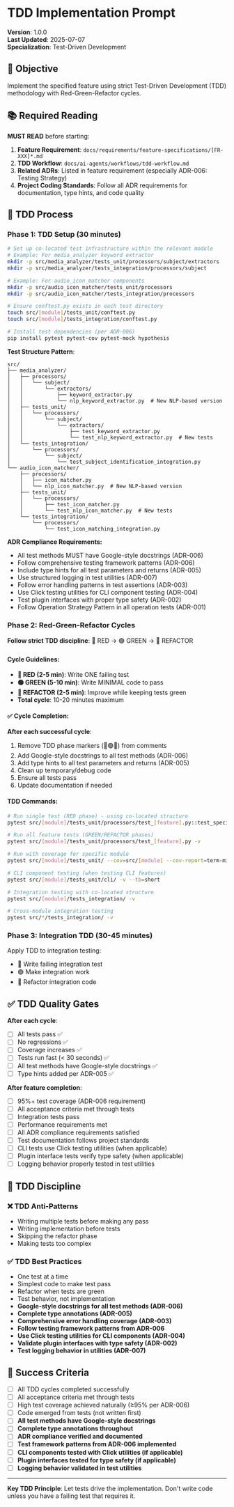 # TDD Implementation Prompt

**Version**: 1.0.0  
**Last Updated**: 2025-07-07  
**Specialization**: Test-Driven Development

## 🎯 Objective

Implement the specified feature using strict Test-Driven Development (TDD) methodology with Red-Green-Refactor cycles.

## 📚 Required Reading

**MUST READ** before starting:
1. **Feature Requirement**: `docs/requirements/feature-specifications/[FR-XXX]*.md`
2. **TDD Workflow**: `docs/ai-agents/workflows/tdd-workflow.md`
3. **Related ADRs**: Listed in feature requirement (especially ADR-006: Testing Strategy)
4. **Project Coding Standards**: Follow all ADR requirements for documentation, type hints, and code quality

## 🔄 TDD Process

### Phase 1: TDD Setup (30 minutes)
```bash
# Set up co-located test infrastructure within the relevant module
# Example: For media_analyzer keyword extractor
mkdir -p src/media_analyzer/tests_unit/processors/subject/extractors
mkdir -p src/media_analyzer/tests_integration/processors/subject

# Example: For audio_icon_matcher components  
mkdir -p src/audio_icon_matcher/tests_unit/processors
mkdir -p src/audio_icon_matcher/tests_integration/processors

# Ensure conftest.py exists in each test directory
touch src/[module]/tests_unit/conftest.py
touch src/[module]/tests_integration/conftest.py

# Install test dependencies (per ADR-006)
pip install pytest pytest-cov pytest-mock hypothesis
```

**Test Structure Pattern**:
```
src/
├── media_analyzer/
│   ├── processors/
│   │   └── subject/
│   │       └── extractors/
│   │           ├── keyword_extractor.py
│   │           └── nlp_keyword_extractor.py  # New NLP-based version
│   ├── tests_unit/
│   │   └── processors/
│   │       └── subject/
│   │           └── extractors/
│   │               ├── test_keyword_extractor.py
│   │               └── test_nlp_keyword_extractor.py  # New tests
│   └── tests_integration/
│       └── processors/
│           └── subject/
│               └── test_subject_identification_integration.py
└── audio_icon_matcher/
    ├── processors/
    │   ├── icon_matcher.py
    │   └── nlp_icon_matcher.py  # New NLP-based version
    ├── tests_unit/
    │   └── processors/
    │       ├── test_icon_matcher.py
    │       └── test_nlp_icon_matcher.py  # New tests
    └── tests_integration/
        └── processors/
            └── test_icon_matching_integration.py
```

**ADR Compliance Requirements:**
- All test methods MUST have Google-style docstrings (ADR-006)
- Follow comprehensive testing framework patterns (ADR-006)
- Include type hints for all test parameters and returns (ADR-005)
- Use structured logging in test utilities (ADR-007)
- Follow error handling patterns in test assertions (ADR-003)
- Use Click testing utilities for CLI component testing (ADR-004)
- Test plugin interfaces with proper type safety (ADR-002)
- Follow Operation Strategy Pattern in all operation tests (ADR-001)

### Phase 2: Red-Green-Refactor Cycles
**Follow strict TDD discipline**: 🔴 RED → 🟢 GREEN → 🔵 REFACTOR

#### Cycle Guidelines:
- **🔴 RED (2-5 min)**: Write ONE failing test
- **🟢 GREEN (5-10 min)**: Write MINIMAL code to pass
- **🔵 REFACTOR (2-5 min)**: Improve while keeping tests green
- **Total cycle**: 10-20 minutes maximum

#### ✅ Cycle Completion:
**After each successful cycle**:
1. Remove TDD phase markers (🔴🟢🔵) from comments
2. Add Google-style docstrings to all test methods (ADR-006)
3. Add type hints to all test parameters and returns (ADR-005)
4. Clean up temporary/debug code
5. Ensure all tests pass
6. Update documentation if needed

#### TDD Commands:
```bash
# Run single test (RED phase) - using co-located structure
pytest src/[module]/tests_unit/processors/test_[feature].py::test_specific_test -v

# Run all feature tests (GREEN/REFACTOR phases)  
pytest src/[module]/tests_unit/processors/test_[feature].py -v

# Run with coverage for specific module
pytest src/[module]/tests_unit/ --cov=src/[module] --cov-report=term-missing

# CLI component testing (when testing CLI features)
pytest src/[module]/tests_unit/cli/ -v --tb=short

# Integration testing with co-located structure
pytest src/[module]/tests_integration/ -v

# Cross-module integration testing
pytest src/*/tests_integration/ -v
```

### Phase 3: Integration TDD (30-45 minutes)
Apply TDD to integration testing:
- 🔴 Write failing integration test
- 🟢 Make integration work
- 🔵 Refactor integration code

## ✅ TDD Quality Gates

**After each cycle**:
- [ ] All tests pass ✅
- [ ] No regressions ✅  
- [ ] Coverage increases ✅
- [ ] Tests run fast (< 30 seconds) ✅
- [ ] All test methods have Google-style docstrings ✅
- [ ] Type hints added per ADR-005 ✅

**After feature completion**:
- [ ] 95%+ test coverage (ADR-006 requirement)
- [ ] All acceptance criteria met through tests
- [ ] Integration tests pass
- [ ] Performance requirements met
- [ ] All ADR compliance requirements satisfied
- [ ] Test documentation follows project standards
- [ ] CLI tests use Click testing utilities (when applicable)
- [ ] Plugin interface tests verify type safety (when applicable)
- [ ] Logging behavior properly tested in test utilities

## 🚨 TDD Discipline

### ❌ TDD Anti-Patterns
- Writing multiple tests before making any pass
- Writing implementation before tests
- Skipping the refactor phase
- Making tests too complex

### ✅ TDD Best Practices  
- One test at a time
- Simplest code to make test pass
- Refactor when tests are green
- Test behavior, not implementation
- **Google-style docstrings for all test methods (ADR-006)**
- **Complete type annotations (ADR-005)**
- **Comprehensive error handling coverage (ADR-003)**
- **Follow testing framework patterns from ADR-006**
- **Use Click testing utilities for CLI components (ADR-004)**
- **Validate plugin interfaces with type safety (ADR-002)**
- **Test logging behavior in utilities (ADR-007)**


## 🎯 Success Criteria

- [ ] All TDD cycles completed successfully
- [ ] All acceptance criteria met through tests
- [ ] High test coverage achieved naturally (≥95% per ADR-006)
- [ ] Code emerged from tests (not written first)
- [ ] **All test methods have Google-style docstrings**
- [ ] **Complete type annotations throughout**
- [ ] **ADR compliance verified and documented**
- [ ] **Test framework patterns from ADR-006 implemented**
- [ ] **CLI components tested with Click utilities (if applicable)**
- [ ] **Plugin interfaces tested for type safety (if applicable)**
- [ ] **Logging behavior validated in test utilities**

---

**Key TDD Principle**: Let tests drive the implementation. Don't write code unless you have a failing test that requires it.

